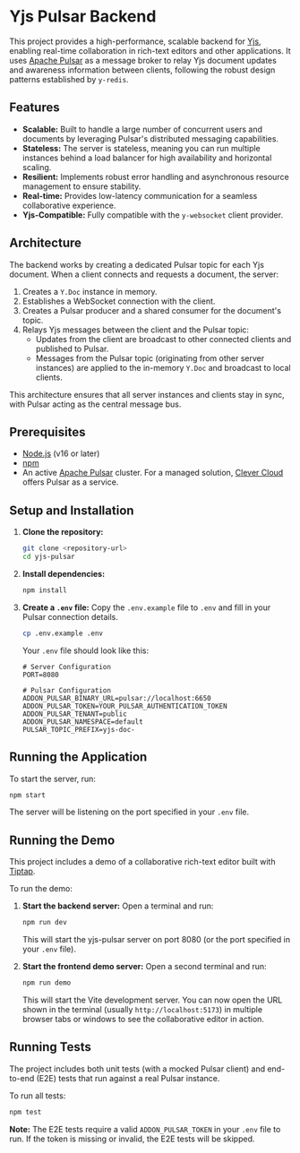 # Yjs Pulsar Backend

This project provides a high-performance, scalable backend for [Yjs](https://github.com/yjs/yjs), enabling real-time collaboration in rich-text editors and other applications. It uses [Apache Pulsar](https://pulsar.apache.org/) as a message broker to relay Yjs document updates and awareness information between clients, following the robust design patterns established by `y-redis`.

## Features

- **Scalable:** Built to handle a large number of concurrent users and documents by leveraging Pulsar's distributed messaging capabilities.
- **Stateless:** The server is stateless, meaning you can run multiple instances behind a load balancer for high availability and horizontal scaling.
- **Resilient:** Implements robust error handling and asynchronous resource management to ensure stability.
- **Real-time:** Provides low-latency communication for a seamless collaborative experience.
- **Yjs-Compatible:** Fully compatible with the `y-websocket` client provider.

## Architecture

The backend works by creating a dedicated Pulsar topic for each Yjs document. When a client connects and requests a document, the server:

1.  Creates a `Y.Doc` instance in memory.
2.  Establishes a WebSocket connection with the client.
3.  Creates a Pulsar producer and a shared consumer for the document's topic.
4.  Relays Yjs messages between the client and the Pulsar topic:
    -   Updates from the client are broadcast to other connected clients and published to Pulsar.
    -   Messages from the Pulsar topic (originating from other server instances) are applied to the in-memory `Y.Doc` and broadcast to local clients.

This architecture ensures that all server instances and clients stay in sync, with Pulsar acting as the central message bus.

## Prerequisites

- [Node.js](https://nodejs.org/) (v16 or later)
- [npm](https://www.npmjs.com/)
- An active [Apache Pulsar](https://pulsar.apache.org/docs/getting-started-standalone/) cluster. For a managed solution, [Clever Cloud](https://www.clever-cloud.com/developers/doc/addons/pulsar/) offers Pulsar as a service.

## Setup and Installation

1.  **Clone the repository:**
    ```bash
    git clone <repository-url>
    cd yjs-pulsar
    ```

2.  **Install dependencies:**
    ```bash
    npm install
    ```

3.  **Create a `.env` file:**
    Copy the `.env.example` file to `.env` and fill in your Pulsar connection details.
    ```bash
    cp .env.example .env
    ```

    Your `.env` file should look like this:
    ```
    # Server Configuration
    PORT=8080

    # Pulsar Configuration
    ADDON_PULSAR_BINARY_URL=pulsar://localhost:6650
    ADDON_PULSAR_TOKEN=YOUR_PULSAR_AUTHENTICATION_TOKEN
    ADDON_PULSAR_TENANT=public
    ADDON_PULSAR_NAMESPACE=default
    PULSAR_TOPIC_PREFIX=yjs-doc-
    ```

## Running the Application

To start the server, run:

```bash
npm start
```

The server will be listening on the port specified in your `.env` file.

## Running the Demo

This project includes a demo of a collaborative rich-text editor built with [Tiptap](https://tiptap.dev/).

To run the demo:

1.  **Start the backend server:**
    Open a terminal and run:
    ```bash
    npm run dev
    ```
    This will start the yjs-pulsar server on port 8080 (or the port specified in your `.env` file).

2.  **Start the frontend demo server:**
    Open a second terminal and run:
    ```bash
    npm run demo
    ```
    This will start the Vite development server. You can now open the URL shown in the terminal (usually `http://localhost:5173`) in multiple browser tabs or windows to see the collaborative editor in action.

## Running Tests

The project includes both unit tests (with a mocked Pulsar client) and end-to-end (E2E) tests that run against a real Pulsar instance.

To run all tests:

```bash
npm test
```

**Note:** The E2E tests require a valid `ADDON_PULSAR_TOKEN` in your `.env` file to run. If the token is missing or invalid, the E2E tests will be skipped.
